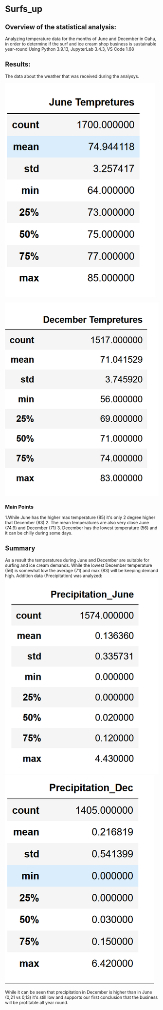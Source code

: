 # Surfs_up

##  Overview of the statistical analysis:
Analyzing temperature data for the months of June and December in Oahu, in order to determine if the surf and ice cream shop business is sustainable year-round
Using Python 3.9.13, JupyterLab 3.4.3, VS Code 1.68

## Results:
The data about the weather that was received during the analysys.

![](June.PNG)

![](Dec.PNG)
### Main Points
1.While June has the higher max temperature (85) it's only 2 degree higher that December (83)
2. The mean temperatures are also very close June (74.9) and December (71)
3. December has the lowest temperature (56) and it can be chilly during some days.

## Summary
As a result the temperatures during June and December are suitable for surfing and ice cream demands. While the lowest December temperature (56) is somewhat low the average (71) and max (83) will be keeping demand high.
Addition data (Precipitation) was analyzed:
![](PRCJ.PNG)
![](PRCD.PNG)

While it can be seen that precipitation in December is higher than in June (0,21 vs 0,13) it's still low and supports our first conclusion that the business will be profitable all year round.
